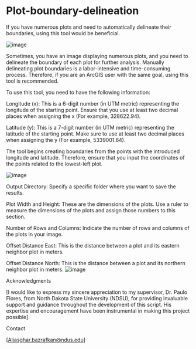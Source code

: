 # Plot-boundary-delineation
If you have numerous plots and need to automatically delineate their boundaries, using this tool would be beneficial.

![image](https://github.com/AliBgisrs/Plot-boundary-delineation/assets/109620013/ed4633c0-e560-4d51-8c9a-195ca4312ca9)

Sometimes, you have an image displaying numerous plots, and you need to delineate the boundary of each plot for further analysis. Manually delineating plot boundaries is a labor-intensive and time-consuming process. Therefore, if you are an ArcGIS user with the same goal, using this tool is recommended.

To use this tool, you need to have the following information:

Longitude (x): This is a 6-digit number (in UTM metric) representing the longitude of the starting point. Ensure that you use at least two decimal places when assigning the x (For example, 328622.94).

Latitude (y): This is a 7-digit number (in UTM metric) representing the latitude of the starting point. Make sure to use at least two decimal places when assigning the y (For example, 5339001.64).

The tool begins creating boundaries from the points with the introduced longitude and latitude. Therefore, ensure that you input the coordinates of the points related to the lowest-left plot.

![image](https://github.com/AliBgisrs/Plot-boundary-delineation/assets/109620013/0d747fe2-b606-4960-91a2-6a902ccdd9a2)


Output Directory: Specify a specific folder where you want to save the results.

Plot Width and Height: These are the dimensions of the plots. Use a ruler to measure the dimensions of the plots and assign those numbers to this section.

Number of Rows and Columns: Indicate the number of rows and columns of the plots in your image.

Offset Distance East: This is the distance between a plot and its eastern neighbor plot in meters.

Offset Distance North: This is the distance between a plot and its northern neighbor plot in meters.
![image](https://github.com/AliBgisrs/Plot-boundary-delineation/assets/109620013/efa21285-b7c6-4c41-bd9b-d2fcf2c27a27)


Acknowledgments

[I would like to express my sincere appreciation to my supervisor, Dr. Paulo Flores, from North Dakota State University (NDSU), for providing invaluable support and guidance throughout the development of this script. His expertise and encouragement have been instrumental in making this project possible].

Contact

[Aliasghar.bazrafkan@ndus.edu]

